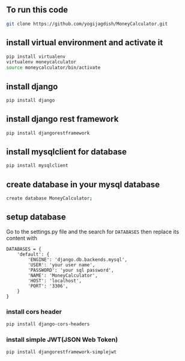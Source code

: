 ## To run this code 
``` bash
git clone https://github.com/yogijagdish/MoneyCalculator.git
```

## install virtual environment and activate it
``` bash
pip install virtualenv
virtualenv moneycalculator
source moneycalculator/bin/activate
```

## install django
``` bash 
pip install django
```

## install django rest framework
``` bash
pip install djangorestframework
```


## install mysqlclient for database
```bash
pip install mysqlclient
```
## create database in your mysql database
```bash 
create database MoneyCalculator;
```

## setup database
Go to the settings.py file and the search for `DATABASES` then replace its content with 
<br>
``` 
DATABASES = {
    'default': {
        'ENGINE': 'django.db.backends.mysql',
        'USER': 'your user name',
        'PASSWORD': 'your sql password',
        'NAME': 'MoneyCalculator',
        'HOST': 'localhost',
        'PORT': '3306',
    }
}
```

### install cors header 
```bash
pip install django-cors-headers
```
### install simple JWT(JSON Web Token)
```bash
pip install djangorestframework-simplejwt
```